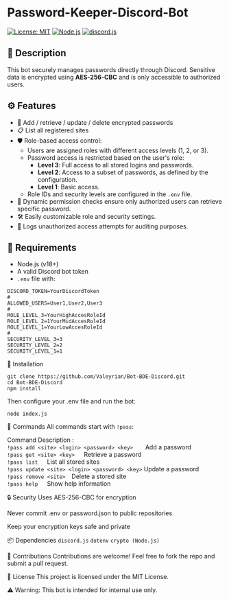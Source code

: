 
# Password-Keeper-Discord-Bot

[![License: MIT](https://img.shields.io/badge/License-MIT-blue.svg)](LICENSE)
[![Node.js](https://img.shields.io/badge/Node.js-v18%2B-brightgreen)](https://nodejs.org/)
[![discord.js](https://img.shields.io/badge/discord.js-v14%2B-blueviolet)](https://discord.js.org/)

## 📝 Description

This bot securely manages passwords directly through Discord. Sensitive data is encrypted using **AES-256-CBC** and is only accessible to authorized users.

## ⚙️ Features

- 🔐 Add / retrieve / update / delete encrypted passwords
- 📋 List all registered sites
- 🛡️ Role-based access control:
    - Users are assigned roles with different access levels (1, 2, or 3).
    - Password access is restricted based on the user's role:
        - **Level 3**: Full access to all stored logins and passwords.
        - **Level 2**: Access to a subset of passwords, as defined by the configuration.
        - **Level 1**: Basic access.
    - Role IDs and security levels are configured in the `.env` file.
- 🔑 Dynamic permission checks ensure only authorized users can retrieve  specific password.
- 🛠️ Easily customizable role and security settings.
- 📜 Logs unauthorized access attempts for auditing purposes.

## 🧰 Requirements

- Node.js (v18+)
- A valid Discord bot token
- `.env` file with:

```env
DISCORD_TOKEN=YourDiscordToken
#
ALLOWED_USERS=User1,User2,User3
#
ROLE_LEVEL_3=YourHighAccesRoleId
ROLE_LEVEL_2=1YourMidAccesRoleId
ROLE_LEVEL_1=YourLowAccesRoleId
#
SECURITY_LEVEL_3=3
SECURITY_LEVEL_2=2
SECURITY_LEVEL_1=1
```
🚀 Installation
```
git clone https://github.com/Valeyrian/Bot-BDE-Discord.git
cd Bot-BDE-Discord
npm install
```
Then configure your .env file and run the bot:

```
node index.js
```
💬 Commands
All commands start with ```!pass```:

Command	Description :     
```!pass add <site> <login> <password> <key>	```Add a password  
```!pass get <site> <key>	```Retrieve a password  
```!pass list	```List all stored sites  
```!pass update <site> <login> <password> <key>```	Update a password  
```!pass remove <site>	```Delete a stored site  
```!pass help	```Show help information  


🔒 Security
Uses AES-256-CBC for encryption

Never commit .env or password.json to public repositories

Keep your encryption keys safe and private

📦 Dependencies
```discord.js```
```dotenv```
```crypto (Node.js)```

🤝 Contributions
Contributions are welcome! Feel free to fork the repo and submit a pull request.

📜 License
This project is licensed under the MIT License.

⚠️ Warning: This bot is intended for internal use only.

